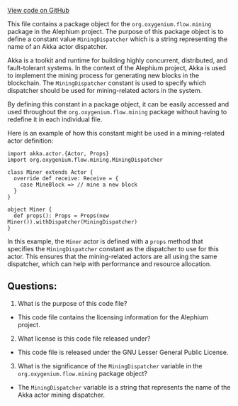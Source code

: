 [View code on GitHub](https://github.com/oxygenium/oxygenium/flow/src/main/scala/org/oxygenium/flow/mining/package.scala)

This file contains a package object for the `org.oxygenium.flow.mining` package in the Alephium project. The purpose of this package object is to define a constant value `MiningDispatcher` which is a string representing the name of an Akka actor dispatcher. 

Akka is a toolkit and runtime for building highly concurrent, distributed, and fault-tolerant systems. In the context of the Alephium project, Akka is used to implement the mining process for generating new blocks in the blockchain. The `MiningDispatcher` constant is used to specify which dispatcher should be used for mining-related actors in the system. 

By defining this constant in a package object, it can be easily accessed and used throughout the `org.oxygenium.flow.mining` package without having to redefine it in each individual file. 

Here is an example of how this constant might be used in a mining-related actor definition:

```
import akka.actor.{Actor, Props}
import org.oxygenium.flow.mining.MiningDispatcher

class Miner extends Actor {
  override def receive: Receive = {
    case MineBlock => // mine a new block
  }
}

object Miner {
  def props(): Props = Props(new Miner()).withDispatcher(MiningDispatcher)
}
```

In this example, the `Miner` actor is defined with a `props` method that specifies the `MiningDispatcher` constant as the dispatcher to use for this actor. This ensures that the mining-related actors are all using the same dispatcher, which can help with performance and resource allocation.
## Questions: 
 1. What is the purpose of this code file?
- This code file contains the licensing information for the Alephium project.

2. What license is this code file released under?
- This code file is released under the GNU Lesser General Public License.

3. What is the significance of the `MiningDispatcher` variable in the `org.oxygenium.flow.mining` package object?
- The `MiningDispatcher` variable is a string that represents the name of the Akka actor mining dispatcher.